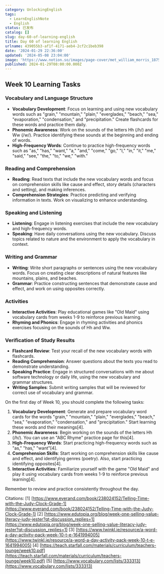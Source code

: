 ```yaml
---
category: UnlockingEnglish
tags:
  - LearnEnglishNote
  - English
status: 已发布
catalog: []
slug: day-60-of-learning-english
title: Day 60 of learning English
urlname: 439055b3-af1f-4171-aeb4-2cf2c1beb398
date: '2024-01-29 22:36:00'
updated: '2024-05-08 23:04:00'
image: 'https://www.notion.so/images/page-cover/met_william_morris_1875.jpg'
published: 2024-01-29T08:00:00.000Z
---
```


## Week 10 Learning Tasks


### Vocabulary and Language Structure

- **Vocabulary Development**: Focus on learning and using new vocabulary words such as "grain," "mountain," "plain," "everglades," "beach," "sea," "evaporation," "condensation," and "precipitation." Create flashcards for these words and practice them daily.
- **Phonemic Awareness**: Work on the sounds of the letters Hh (/h/) and Ww (/w/). Practice identifying these sounds at the beginning and ending of words.
- **High-Frequency Words**: Continue to practice high-frequency words such as "as," "has," "want," "a," "and," "come," "go," "I," "in," "it," "me," "said," "see," "the," "to," "we," "with."

### Reading and Comprehension

- **Reading**: Read texts that include the new vocabulary words and focus on comprehension skills like cause and effect, story details (characters and setting), and making inferences.
- **Comprehension Strategies**: Practice predicting and verifying information in texts. Work on visualizing to enhance understanding.

### Speaking and Listening

- **Listening**: Engage in listening exercises that include the new vocabulary and high-frequency words.
- **Speaking**: Have daily conversations using the new vocabulary. Discuss topics related to nature and the environment to apply the vocabulary in context.

### Writing and Grammar

- **Writing**: Write short paragraphs or sentences using the new vocabulary words. Focus on creating clear descriptions of natural features like mountains, plains, and beaches.
- **Grammar**: Practice constructing sentences that demonstrate cause and effect, and work on using opposites correctly.

### Activities

- **Interactive Activities**: Play educational games like "Old Maid" using vocabulary cards from weeks 1-9 to reinforce previous learning.
- **Rhyming and Phonics**: Engage in rhyming activities and phonics exercises focusing on the sounds of Hh and Ww.

### Verification of Study Results

- **Flashcard Review**: Test your recall of the new vocabulary words with flashcards.
- **Reading Comprehension**: Answer questions about the texts you read to demonstrate understanding.
- **Speaking Practice**: Engage in structured conversations with me about software technology or daily life, using the new vocabulary and grammar structures.
- **Writing Samples**: Submit writing samples that will be reviewed for correct use of vocabulary and grammar.

On the first day of Week 10, you should complete the following tasks:

1. **Vocabulary Development**: Generate and prepare vocabulary word cards for the words "grain," "mountain," "plain," "everglades," "beach," "sea," "evaporation," "condensation," and "precipitation." Start learning these words and their meanings[4].
2. **Phonemic Awareness**: Begin working on the sounds of the letters Hh (/h/). You can use an "ABC Rhyme" practice page for this[4].
3. **High-Frequency Words**: Start practicing high-frequency words such as "as," "has," "want"[4].
4. **Comprehension Skills**: Start working on comprehension skills like cause and effect, and identifying genres (poetry). Also, start practicing identifying opposites[4].
5. **Interactive Activities**: Familiarize yourself with the game "Old Maid" and play it using vocabulary cards from weeks 1-9 to reinforce previous learning[4].

Remember to review and practice consistently throughout the day.


Citations:
[1] [https://www.everand.com/book/238024152/Telling-Time-with-the-Judy-Clock-Grade-1](https://www.everand.com/book/238024152/Telling-Time-with-the-Judy-Clock-Grade-1)
[2] [https://www.edutopia.org/blog/week-one-selling-value-literacy-judy-jester?qt-discussion_replies=1](https://www.edutopia.org/blog/week-one-selling-value-literacy-judy-jester?qt-discussion_replies=1)
[3] [https://www.twinkl.ie/resource/a-word-a-day-activity-pack-week-10-t-e-1641994005](https://www.twinkl.ie/resource/a-word-a-day-activity-pack-week-10-t-e-1641994005)
[4] [https://teach.starfall.com/materials/curriculum/teachers-lounge/week10.pdf](https://teach.starfall.com/materials/curriculum/teachers-lounge/week10.pdf)
[5] [https://www.vocabulary.com/lists/333313](https://www.vocabulary.com/lists/333313)

